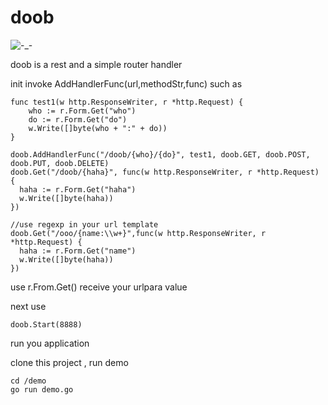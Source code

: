 # doob
![-_-](https://travis-ci.org/fudali113/doob.svg?branch=master)

doob is a rest and a simple router handler

init invoke AddHandlerFunc(url,methodStr,func)
such as
```
func test1(w http.ResponseWriter, r *http.Request) {
	who := r.Form.Get("who")
	do := r.Form.Get("do")
	w.Write([]byte(who + ":" + do))
}

doob.AddHandlerFunc("/doob/{who}/{do}", test1, doob.GET, doob.POST, doob.PUT, doob.DELETE)
doob.Get("/doob/{haha}", func(w http.ResponseWriter, r *http.Request) {
  haha := r.Form.Get("haha")
  w.Write([]byte(haha))
})

//use regexp in your url template
doob.Get("/ooo/{name:\\w+}",func(w http.ResponseWriter, r *http.Request) {
  haha := r.Form.Get("name")
  w.Write([]byte(haha))
})
```
use r.From.Get() receive your urlpara value

next use
```
doob.Start(8888)
```
run you application

clone this project , run demo
```
cd /demo
go run demo.go
```
